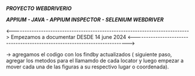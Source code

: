 ***PROYECTO WEBDRIVERIO***

***APPIUM - JAVA - APPIUM INSPECTOR - SELENIUM WEBDRIVER***

<--------------------------------------------------------------------------->
Empezamos a documentar DESDE 14 june 2024
<--------------------------------------------------------------------------->

-> agregamos el codigo con los findby actualizados ( siguiente paso, agregar los metodos para el llamamdo de cada locator y luego empezar a mover cada una de 
las figuras a su respectivo lugar o coordenada).
